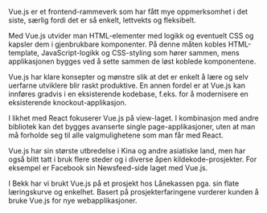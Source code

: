 Vue.js er et frontend-rammeverk som har fått mye oppmerksomhet i det siste, særlig fordi det er så enkelt, lettvekts og fleksibelt.

Med Vue.js utvider man HTML-elementer med logikk og eventuelt CSS og kapsler dem i gjenbrukbare komponenter. På denne måten kobles HTML-template, JavaScript-logikk og CSS-styling som hører sammen, mens applikasjonen bygges ved å sette sammen de løst koblede komponentene.

Vue.js har klare konsepter og mønstre slik at det er enkelt å lære og selv uerfarne utviklere blir raskt produktive. En annen fordel er at Vue.js kan innføres gradvis i en eksisterende kodebase, f.eks. for å modernisere en eksisterende knockout-applikasjon.

I likhet med React fokuserer Vue.js på view-laget. I kombinasjon med andre bibliotek kan det bygges avanserte single page-applikasjoner, uten at man må forholde seg til alle valgmulighetene som man får med React.

Vue.js har sin største utbredelse i Kina og andre asiatiske land, men har også blitt tatt i bruk flere steder og i diverse åpen kildekode-prosjekter. For eksempel er Facebook sin Newsfeed-side laget med Vue.js.

I Bekk har vi brukt Vue.js på et prosjekt hos Lånekassen pga. sin flate læringskurve og enkelhet. Basert på prosjekterfaringene vurderer kunden å bruke Vue.js for nye webapplikasjoner.